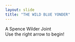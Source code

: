 ```yaml
---
layout: slide
title: "THE WILD BLUE YONDER"
---
```

A Spence Wilder Joint<br>
Use the right arrow to begin!
